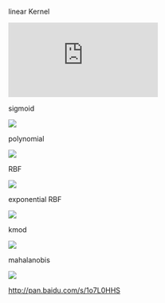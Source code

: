 linear Kernel

![](http://latex.codecogs.com/gif.latex?k(x,y)=xy)

sigmoid

![](http://latex.codecogs.com/gif.latex?k(x,y)=\\tanh(axy+b))

polynomial

![](http://latex.codecogs.com/gif.latex?k(x,y)=(1+xy)^{d})

RBF

![](http://latex.codecogs.com/gif.latex?k(x,y)=exp(-a||x-y||^{2}))

exponential RBF

![](http://latex.codecogs.com/gif.latex?k(x,y)=exp(-a||x-y||))

kmod 

![](http://latex.codecogs.com/gif.latex?k(x,y)=a[exp(\\frac{\\gamma}{||x-y||^2+\\sigma^2})-1])

mahalanobis

![](http://latex.codecogs.com/gif.latex?k(x,y)=-\\frac{\\delta}{m}(x_i-x_j)^{T}\\Sigma^{-1}(x_i-x_j))


http://pan.baidu.com/s/1o7L0HHS

